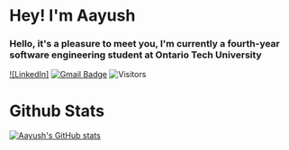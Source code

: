 # Hey! I'm Aayush
### Hello, it's a pleasure to meet you, I'm currently a fourth-year software engineering student at Ontario Tech University

[![LinkedIn]](https://img.shields.io/badge/LinkedIn-0077B5?style=for-the-badge&logo=linkedin&logoColor=white/https://www.linkedin.com/in/aayush-p/)
[![Gmail Badge](https://img.shields.io/badge/aayush.b.parikh@gmail.com-c14438?style=flat&logo=Gmail&logoColor=white&link=mailto:aayush.b.parikh@gmail.com)](mailto:aayush.b.parikh@gmail.com)
![Visitors](https://visitor-badge.laobi.icu/badge?page_id=aayushhparikh)



<!--
**aayushhparikh/aayushhparikh** is a ✨ _special_ ✨ repository because its `README.md` (this file) appears on your GitHub profile.

Here are some ideas to get you started:

- 🔭 I’m currently working on ...
- 🌱 I’m currently learning ...
- 👯 I’m looking to collaborate on ...
- 🤔 I’m looking for help with ...
- 💬 Ask me about ...
- 📫 How to reach me: ...
- 😄 Pronouns: ...
- ⚡ Fun fact: ...
-->
# Github Stats

[![Aayush's GitHub stats](https://github-readme-stats.vercel.app/api?username=aayushhparikh)](https://github.com/aayushhparikh/github-readme-stats)
